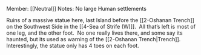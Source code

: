 Member: [[Neutral]]
Notes: No large Human settlements


Ruins of a massive statue here, last Island before the [[2-Oshanan Trench]] on the Southwest Side in the [[4-Sea of Strife (W)]].  All that’s left is most of one leg, and the other foot.  No one really lives there, and some say its haunted, but its used as warning of the [[2-Oshanan Trench|Trench]].  Interestingly, the statue only has 4 toes on each foot.